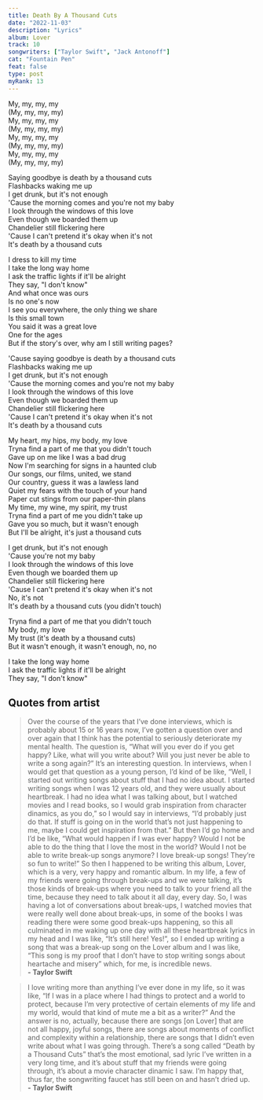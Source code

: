 ```yaml
---
title: Death By A Thousand Cuts
date: "2022-11-03"
description: "Lyrics"
album: Lover
track: 10
songwriters: ["Taylor Swift", "Jack Antonoff"]
cat: "Fountain Pen"
feat: false
type: post
myRank: 13
---
```


<p className="intro">
My, my, my, my <br />
(My, my, my, my) <br />
My, my, my, my <br />
(My, my, my, my) <br />
My, my, my, my <br />
(My, my, my, my) <br />
My, my, my, my <br />
(My, my, my, my) <br />
</p>
<p className="chorus">
Saying goodbye is death by a thousand cuts <br />
Flashbacks waking me up <br />
I get drunk, but it's not enough <br />
'Cause the morning comes and you're not my baby <br />
I look through the windows of this love <br />
Even though we boarded them up <br />
Chandelier still flickering here <br />
'Cause I can't pretend it's okay when it's not <br />
It's death by a thousand cuts <br />
</p>
<p className="verse-one">
I dress to kill my time <br />
I take the long way home <br />
I ask the traffic lights if it'll be alright <br />
They say, "I don't know" <br />
And what once was ours <br />
Is no one's now <br />
I see you everywhere, the only thing we share <br />
Is this small town <br />
You said it was a great love <br />
One for the ages <br />
But if the story's over, why am I still writing pages? <br />
</p>
<p className="chorus">
'Cause saying goodbye is death by a thousand cuts <br />
Flashbacks waking me up <br />
I get drunk, but it's not enough <br />
'Cause the morning comes and you're not my baby <br />
I look through the windows of this love <br />
Even though we boarded them up <br />
Chandelier still flickering here <br />
'Cause I can't pretend it's okay when it's not <br />
It's death by a thousand cuts <br />
</p>
<p className="verse-two">
My heart, my hips, my body, my love <br />
Tryna find a part of me that you didn't touch <br />
Gave up on me like I was a bad drug <br />
Now I'm searching for signs in a haunted club <br />
Our songs, our films, united, we stand <br />
Our country, guess it was a lawless land <br />
Quiet my fears with the touch of your hand <br />
Paper cut stings from our paper-thin plans <br />
My time, my wine, my spirit, my trust <br />
Tryna find a part of me you didn't take up <br />
Gave you so much, but it wasn't enough <br />
But I'll be alright, it's just a thousand cuts <br />
</p>
<p className="chorus">
I get drunk, but it's not enough <br />
'Cause you're not my baby <br />
I look through the windows of this love <br />
Even though we boarded them up <br />
Chandelier still flickering here <br />
'Cause I can't pretend it's okay when it's not <br />
No, it's not <br />
It's death by a thousand cuts (you didn't touch) <br />
</p>
<p className="pre-chorus">
Tryna find a part of me that you didn't touch <br />
My body, my love <br />
My trust (it's death by a thousand cuts) <br />
But it wasn't enough, it wasn't enough, no, no <br />
</p>
<p className="outro">
I take the long way home <br />
I ask the traffic lights if it'll be alright <br />
They say, "I don't know" <br />
</p>

## Quotes from artist

<blockquote>
Over the course of the years that I’ve done interviews, which is probably about 15 or 16 years now, I’ve gotten a question over and over again that I think has the potential to seriously deteriorate my mental health. The question is, “What will you ever do if you get happy? Like, what will you write about? Will you just never be able to write a song again?” It’s an interesting question. In interviews, when I would get that question as a young person, I’d kind of be like, “Well, I started out writing songs about stuff that I had no idea about. I started writing songs when I was 12 years old, and they were usually about heartbreak. I had no idea what I was talking about, but I watched movies and I read books, so I would grab inspiration from character dinamics, as you do,” so I would say in interviews, “I’d probably just do that. If stuff is going on in the world that’s not just happening to me, maybe I could get inspiration from that.” But then I’d go home and I’d be like, “What would happen if I was ever happy? Would I not be able to do the thing that I love the most in the world? Would I not be able to write break-up songs anymore? I love break-up songs! They’re so fun to write!” So then I happened to be writing this album, Lover, which is a very, very happy and romantic album. In my life, a few of my friends were going through break-ups and we were talking, it’s those kinds of break-ups where you need to talk to your friend all the time, because they need to talk about it all day, every day. So, I was having a lot of conversations about break-ups, I watched movies that were really well done about break-ups, in some of the books I was reading there were some good break-ups happening, so this all culminated in me waking up one day with all these heartbreak lyrics in my head and I was like, “It’s still here! Yes!”, so I ended up writing a song that was a break-up song on the Lover album and I was like, “This song is my proof that I don’t have to stop writing songs about heartache and misery” which, for me, is incredible news. <br /><b>- Taylor Swift</b>
</blockquote>

<blockquote>
I love writing more than anything I’ve ever done in my life, so it was like, “If I was in a place where I had things to protect and a world to protect, because I’m very protective of certain elements of my life and my world, would that kind of mute me a bit as a writer?” And the answer is no, actually, because there are songs [on Lover] that are not all happy, joyful songs, there are songs about moments of conflict and complexity within a relationship, there are songs that I didn’t even write about what I was going through. There’s a song called “Death by a Thousand Cuts” that’s the most emotional, sad lyric I’ve written in a very long time, and it’s about stuff that my friends were going through, it’s about a movie character dinamic I saw. I’m happy that, thus far, the songwriting faucet has still been on and hasn’t dried up. <br /><b>- Taylor Swift</b>
</blockquote>
